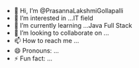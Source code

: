 - 👋 Hi, I’m @PrasannaLakshmiGollapalli
- 👀 I’m interested in ...IT field
- 🌱 I’m currently learning ...Java Full Stack
- 💞️ I’m looking to collaborate on ...
- 📫 How to reach me ...
- 😄 Pronouns: ...
- ⚡ Fun fact: ...

<!---
PrasannaLakshmiGollapalli/PrasannaLakshmiGollapalli is a ✨ special ✨ repository because its `README.md` (this file) appears on your GitHub profile.
You can click the Preview link to take a look at your changes.
--->
